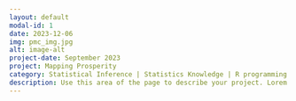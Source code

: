 ```yaml
---
layout: default
modal-id: 1
date: 2023-12-06
img: pmc_img.jpg
alt: image-alt
project-date: September 2023
project: Mapping Prosperity
category: Statistical Inference | Statistics Knowledge | R programming and Data Analysis
description: Use this area of the page to describe your project. Lorem ipsum dolor sit amet, consectetur adipisicing elit. Mollitia neque assumenda ipsam nihil, molestias magnam, recusandae quos quis inventore quisquam velit asperiores, vitae? Reprehenderit soluta, eos quod consequuntur itaque. Nam.
---
```

